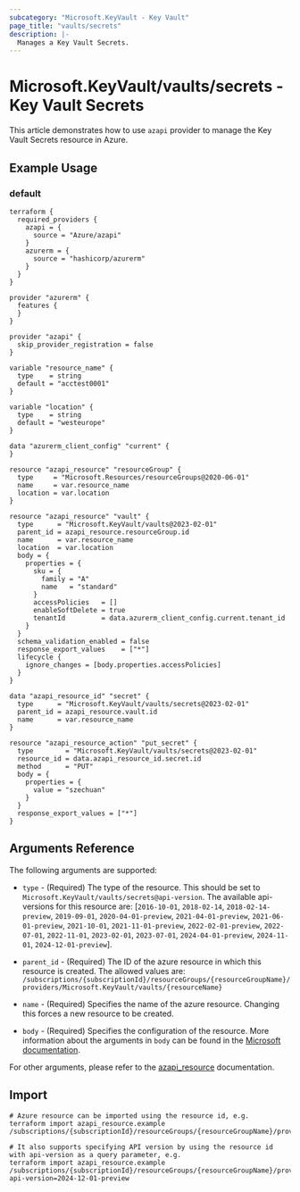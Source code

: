 ```yaml
---
subcategory: "Microsoft.KeyVault - Key Vault"
page_title: "vaults/secrets"
description: |-
  Manages a Key Vault Secrets.
---
```


# Microsoft.KeyVault/vaults/secrets - Key Vault Secrets

This article demonstrates how to use `azapi` provider to manage the Key Vault Secrets resource in Azure.

## Example Usage

### default

```hcl
terraform {
  required_providers {
    azapi = {
      source = "Azure/azapi"
    }
    azurerm = {
      source = "hashicorp/azurerm"
    }
  }
}

provider "azurerm" {
  features {
  }
}

provider "azapi" {
  skip_provider_registration = false
}

variable "resource_name" {
  type    = string
  default = "acctest0001"
}

variable "location" {
  type    = string
  default = "westeurope"
}

data "azurerm_client_config" "current" {
}

resource "azapi_resource" "resourceGroup" {
  type     = "Microsoft.Resources/resourceGroups@2020-06-01"
  name     = var.resource_name
  location = var.location
}

resource "azapi_resource" "vault" {
  type      = "Microsoft.KeyVault/vaults@2023-02-01"
  parent_id = azapi_resource.resourceGroup.id
  name      = var.resource_name
  location  = var.location
  body = {
    properties = {
      sku = {
        family = "A"
        name   = "standard"
      }
      accessPolicies   = []
      enableSoftDelete = true
      tenantId         = data.azurerm_client_config.current.tenant_id
    }
  }
  schema_validation_enabled = false
  response_export_values    = ["*"]
  lifecycle {
    ignore_changes = [body.properties.accessPolicies]
  }
}

data "azapi_resource_id" "secret" {
  type      = "Microsoft.KeyVault/vaults/secrets@2023-02-01"
  parent_id = azapi_resource.vault.id
  name      = var.resource_name
}

resource "azapi_resource_action" "put_secret" {
  type        = "Microsoft.KeyVault/vaults/secrets@2023-02-01"
  resource_id = data.azapi_resource_id.secret.id
  method      = "PUT"
  body = {
    properties = {
      value = "szechuan"
    }
  }
  response_export_values = ["*"]
}

```



## Arguments Reference

The following arguments are supported:

* `type` - (Required) The type of the resource. This should be set to `Microsoft.KeyVault/vaults/secrets@api-version`. The available api-versions for this resource are: [`2016-10-01`, `2018-02-14`, `2018-02-14-preview`, `2019-09-01`, `2020-04-01-preview`, `2021-04-01-preview`, `2021-06-01-preview`, `2021-10-01`, `2021-11-01-preview`, `2022-02-01-preview`, `2022-07-01`, `2022-11-01`, `2023-02-01`, `2023-07-01`, `2024-04-01-preview`, `2024-11-01`, `2024-12-01-preview`].

* `parent_id` - (Required) The ID of the azure resource in which this resource is created. The allowed values are:  
  `/subscriptions/{subscriptionId}/resourceGroups/{resourceGroupName}/providers/Microsoft.KeyVault/vaults/{resourceName}`

* `name` - (Required) Specifies the name of the azure resource. Changing this forces a new resource to be created.

* `body` - (Required) Specifies the configuration of the resource. More information about the arguments in `body` can be found in the [Microsoft documentation](https://learn.microsoft.com/en-us/azure/templates/Microsoft.KeyVault/vaults/secrets?pivots=deployment-language-terraform).

For other arguments, please refer to the [azapi_resource](https://registry.terraform.io/providers/Azure/azapi/latest/docs/resources/resource) documentation.

## Import

 ```shell
 # Azure resource can be imported using the resource id, e.g.
 terraform import azapi_resource.example /subscriptions/{subscriptionId}/resourceGroups/{resourceGroupName}/providers/Microsoft.KeyVault/vaults/{resourceName}/secrets/{resourceName}
 
 # It also supports specifying API version by using the resource id with api-version as a query parameter, e.g.
 terraform import azapi_resource.example /subscriptions/{subscriptionId}/resourceGroups/{resourceGroupName}/providers/Microsoft.KeyVault/vaults/{resourceName}/secrets/{resourceName}?api-version=2024-12-01-preview
 ```
